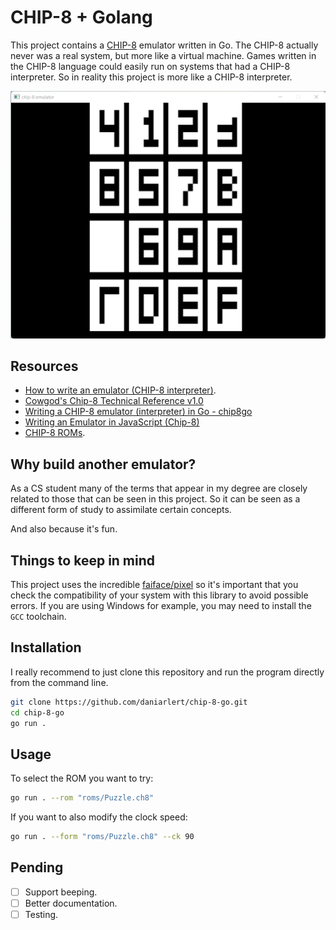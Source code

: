 # CHIP-8 + Golang

This project contains a [CHIP-8](https://en.wikipedia.org/wiki/CHIP-8) emulator written in Go. The CHIP-8 actually never was a real system, but more like a virtual machine. Games written in the CHIP-8 language could easily run on systems that had a CHIP-8 interpreter. So in reality this project is more like a CHIP-8 interpreter.

![Puzzle](./assets/images/puzzle.png)

## Resources
- [How to write an emulator (CHIP-8 interpreter)](https://multigesture.net/articles/how-to-write-an-emulator-chip-8-interpreter/).
- [Cowgod's Chip-8 Technical Reference v1.0](http://devernay.free.fr/hacks/chip8/C8TECH10.HTM)
- [Writing a CHIP-8 emulator (interpreter) in Go - chip8go](https://www.youtube.com/watch?v=MBWyVwyBMhk)
- [Writing an Emulator in JavaScript (Chip-8)](https://www.taniarascia.com/writing-an-emulator-in-javascript-chip8/)
- [CHIP-8 ROMs](https://github.com/kripod/chip8-roms).

## Why build another emulator?
As a CS student many of the terms that appear in my degree are closely related to those that can be seen in this project. So it can be seen as a different form of study to assimilate certain concepts.

And also because it's fun.

## Things to keep in mind
This project uses the incredible [faiface/pixel](https://github.com/faiface/pixel) so it's important that you check the compatibility of your system with this library to avoid possible errors. If you are using Windows for example, you may need to install the `GCC` toolchain.

## Installation
I really recommend to just clone this repository and run the program directly from the command line.

````bash
git clone https://github.com/daniarlert/chip-8-go.git
cd chip-8-go
go run .
````

## Usage
To select the ROM you want to try:

```bash
go run . --rom "roms/Puzzle.ch8"
```

If you want to also modify the clock speed:

````bash
go run . --form "roms/Puzzle.ch8" --ck 90
````

## Pending
- [ ] Support beeping.
- [ ] Better documentation.
- [ ] Testing.